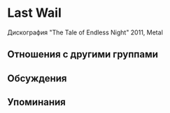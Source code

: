 # Last Wail

Дискография
"The Tale of Endless Night" 2011, Metal

## Отношения с другими группами


## Обсуждения


## Упоминания


